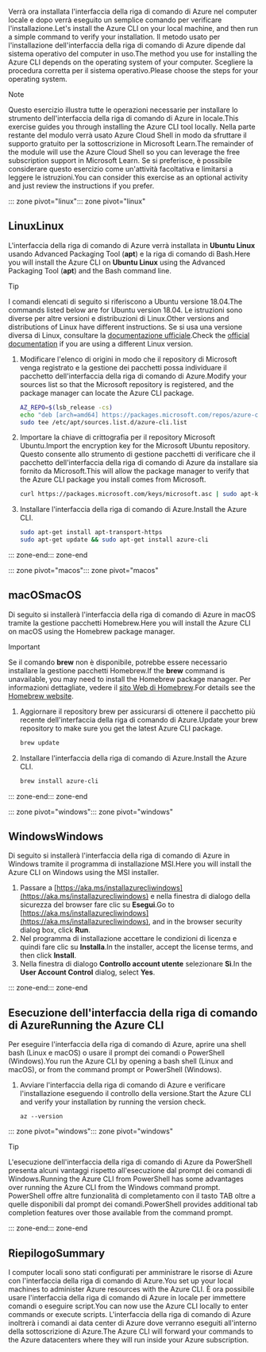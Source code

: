 <span data-ttu-id="8dcaf-101">Verrà ora installata l'interfaccia della riga di comando di Azure nel computer locale e dopo verrà eseguito un semplice comando per verificare l'installazione.</span><span class="sxs-lookup"><span data-stu-id="8dcaf-101">Let's install the Azure CLI on your local machine, and then run a simple command to verify your installation.</span></span> <span data-ttu-id="8dcaf-102">Il metodo usato per l'installazione dell'interfaccia della riga di comando di Azure dipende dal sistema operativo del computer in uso.</span><span class="sxs-lookup"><span data-stu-id="8dcaf-102">The method you use for installing the Azure CLI depends on the operating system of your computer.</span></span> <span data-ttu-id="8dcaf-103">Scegliere la procedura corretta per il sistema operativo.</span><span class="sxs-lookup"><span data-stu-id="8dcaf-103">Please choose the steps for your operating system.</span></span>

> [!NOTE]
> <span data-ttu-id="8dcaf-104">Questo esercizio illustra tutte le operazioni necessarie per installare lo strumento dell'interfaccia della riga di comando di Azure in locale.</span><span class="sxs-lookup"><span data-stu-id="8dcaf-104">This exercise guides you through installing the Azure CLI tool locally.</span></span> <span data-ttu-id="8dcaf-105">Nella parte restante del modulo verrà usato Azure Cloud Shell in modo da sfruttare il supporto gratuito per la sottoscrizione in Microsoft Learn.</span><span class="sxs-lookup"><span data-stu-id="8dcaf-105">The remainder of the module will use the Azure Cloud Shell so you can leverage the free subscription support in Microsoft Learn.</span></span> <span data-ttu-id="8dcaf-106">Se si preferisce, è possibile considerare questo esercizio come un'attività facoltativa e limitarsi a leggere le istruzioni.</span><span class="sxs-lookup"><span data-stu-id="8dcaf-106">You can consider this exercise as an optional activity and just review the instructions if you prefer.</span></span>

<span data-ttu-id="8dcaf-107">::: zone pivot="linux"</span><span class="sxs-lookup"><span data-stu-id="8dcaf-107">::: zone pivot="linux"</span></span>

## <a name="linux"></a><span data-ttu-id="8dcaf-108">Linux</span><span class="sxs-lookup"><span data-stu-id="8dcaf-108">Linux</span></span>

<span data-ttu-id="8dcaf-109">L'interfaccia della riga di comando di Azure verrà installata in **Ubuntu Linux** usando Advanced Packaging Tool (**apt**) e la riga di comando di Bash.</span><span class="sxs-lookup"><span data-stu-id="8dcaf-109">Here you will install the Azure CLI on **Ubuntu Linux** using the Advanced Packaging Tool (**apt**) and the Bash command line.</span></span>

> [!TIP]
> <span data-ttu-id="8dcaf-110">I comandi elencati di seguito si riferiscono a Ubuntu versione 18.04.</span><span class="sxs-lookup"><span data-stu-id="8dcaf-110">The commands listed below are for Ubuntu version 18.04.</span></span> <span data-ttu-id="8dcaf-111">Le istruzioni sono diverse per altre versioni e distribuzioni di Linux.</span><span class="sxs-lookup"><span data-stu-id="8dcaf-111">Other versions and distributions of Linux have different instructions.</span></span> <span data-ttu-id="8dcaf-112">Se si usa una versione diversa di Linux, consultare la [documentazione ufficiale](https://docs.microsoft.com/cli/azure/install-azure-cli).</span><span class="sxs-lookup"><span data-stu-id="8dcaf-112">Check the [official documentation](https://docs.microsoft.com/cli/azure/install-azure-cli) if you are using a different Linux version.</span></span>

1. <span data-ttu-id="8dcaf-113">Modificare l'elenco di origini in modo che il repository di Microsoft venga registrato e la gestione dei pacchetti possa individuare il pacchetto dell'interfaccia della riga di comando di Azure.</span><span class="sxs-lookup"><span data-stu-id="8dcaf-113">Modify your sources list so that the Microsoft repository is registered, and the package manager can locate the Azure CLI package.</span></span>

    ```bash
    AZ_REPO=$(lsb_release -cs)
    echo "deb [arch=amd64] https://packages.microsoft.com/repos/azure-cli/ $AZ_REPO main" | \
    sudo tee /etc/apt/sources.list.d/azure-cli.list
    ```

1. <span data-ttu-id="8dcaf-114">Importare la chiave di crittografia per il repository Microsoft Ubuntu.</span><span class="sxs-lookup"><span data-stu-id="8dcaf-114">Import the encryption key for the Microsoft Ubuntu repository.</span></span> <span data-ttu-id="8dcaf-115">Questo consente allo strumento di gestione pacchetti di verificare che il pacchetto dell'interfaccia della riga di comando di Azure da installare sia fornito da Microsoft.</span><span class="sxs-lookup"><span data-stu-id="8dcaf-115">This will allow the package manager to verify that the Azure CLI package you install comes from Microsoft.</span></span>

    ```bash
    curl https://packages.microsoft.com/keys/microsoft.asc | sudo apt-key add -
    ```

1. <span data-ttu-id="8dcaf-116">Installare l'interfaccia della riga di comando di Azure.</span><span class="sxs-lookup"><span data-stu-id="8dcaf-116">Install the Azure CLI.</span></span>

    ```bash
    sudo apt-get install apt-transport-https
    sudo apt-get update && sudo apt-get install azure-cli
    ```

<span data-ttu-id="8dcaf-117">::: zone-end</span><span class="sxs-lookup"><span data-stu-id="8dcaf-117">::: zone-end</span></span>

<span data-ttu-id="8dcaf-118">::: zone pivot="macos"</span><span class="sxs-lookup"><span data-stu-id="8dcaf-118">::: zone pivot="macos"</span></span>

## <a name="macos"></a><span data-ttu-id="8dcaf-119">macOS</span><span class="sxs-lookup"><span data-stu-id="8dcaf-119">macOS</span></span>

<span data-ttu-id="8dcaf-120">Di seguito si installerà l'interfaccia della riga di comando di Azure in macOS tramite la gestione pacchetti Homebrew.</span><span class="sxs-lookup"><span data-stu-id="8dcaf-120">Here you will install the Azure CLI on macOS using the Homebrew package manager.</span></span>

> [!IMPORTANT]
> <span data-ttu-id="8dcaf-121">Se il comando **brew** non è disponibile, potrebbe essere necessario installare la gestione pacchetti Homebrew.</span><span class="sxs-lookup"><span data-stu-id="8dcaf-121">If the **brew** command is unavailable, you may need to install the Homebrew package manager.</span></span> <span data-ttu-id="8dcaf-122">Per informazioni dettagliate, vedere il [sito Web di Homebrew](https://brew.sh/).</span><span class="sxs-lookup"><span data-stu-id="8dcaf-122">For details see the [Homebrew website](https://brew.sh/).</span></span>

1. <span data-ttu-id="8dcaf-123">Aggiornare il repository brew per assicurarsi di ottenere il pacchetto più recente dell'interfaccia della riga di comando di Azure.</span><span class="sxs-lookup"><span data-stu-id="8dcaf-123">Update your brew repository to make sure you get the latest Azure CLI package.</span></span>

    ```bash
    brew update
    ```

1. <span data-ttu-id="8dcaf-124">Installare l'interfaccia della riga di comando di Azure.</span><span class="sxs-lookup"><span data-stu-id="8dcaf-124">Install the Azure CLI.</span></span>

    ```bash
    brew install azure-cli
    ```

<span data-ttu-id="8dcaf-125">::: zone-end</span><span class="sxs-lookup"><span data-stu-id="8dcaf-125">::: zone-end</span></span>

<span data-ttu-id="8dcaf-126">::: zone pivot="windows"</span><span class="sxs-lookup"><span data-stu-id="8dcaf-126">::: zone pivot="windows"</span></span>

## <a name="windows"></a><span data-ttu-id="8dcaf-127">Windows</span><span class="sxs-lookup"><span data-stu-id="8dcaf-127">Windows</span></span>

<span data-ttu-id="8dcaf-128">Di seguito si installerà l'interfaccia della riga di comando di Azure in Windows tramite il programma di installazione MSI.</span><span class="sxs-lookup"><span data-stu-id="8dcaf-128">Here you will install the Azure CLI on Windows using the MSI installer.</span></span>

1. <span data-ttu-id="8dcaf-129">Passare a [https://aka.ms/installazurecliwindows](https://aka.ms/installazurecliwindows) e nella finestra di dialogo della sicurezza del browser fare clic su **Esegui**.</span><span class="sxs-lookup"><span data-stu-id="8dcaf-129">Go to [https://aka.ms/installazurecliwindows](https://aka.ms/installazurecliwindows), and in the browser security dialog box, click **Run**.</span></span>
1. <span data-ttu-id="8dcaf-130">Nel programma di installazione accettare le condizioni di licenza e quindi fare clic su **Installa**.</span><span class="sxs-lookup"><span data-stu-id="8dcaf-130">In the installer, accept the license terms, and then click **Install**.</span></span>
1. <span data-ttu-id="8dcaf-131">Nella finestra di dialogo **Controllo account utente** selezionare **Sì**.</span><span class="sxs-lookup"><span data-stu-id="8dcaf-131">In the **User Account Control** dialog, select **Yes**.</span></span>

<span data-ttu-id="8dcaf-132">::: zone-end</span><span class="sxs-lookup"><span data-stu-id="8dcaf-132">::: zone-end</span></span>

## <a name="running-the-azure-cli"></a><span data-ttu-id="8dcaf-133">Esecuzione dell'interfaccia della riga di comando di Azure</span><span class="sxs-lookup"><span data-stu-id="8dcaf-133">Running the Azure CLI</span></span>

<span data-ttu-id="8dcaf-134">Per eseguire l'interfaccia della riga di comando di Azure, aprire una shell bash (Linux e macOS) o usare il prompt dei comandi o PowerShell (Windows).</span><span class="sxs-lookup"><span data-stu-id="8dcaf-134">You run the Azure CLI by opening a bash shell (Linux and macOS), or from the command prompt or PowerShell (Windows).</span></span>

1. <span data-ttu-id="8dcaf-135">Avviare l'interfaccia della riga di comando di Azure e verificare l'installazione eseguendo il controllo della versione.</span><span class="sxs-lookup"><span data-stu-id="8dcaf-135">Start the Azure CLI and verify your installation by running the version check.</span></span>

    ```azurecli
    az --version
    ```

<span data-ttu-id="8dcaf-136">::: zone pivot="windows"</span><span class="sxs-lookup"><span data-stu-id="8dcaf-136">::: zone pivot="windows"</span></span>

> [!TIP]
> <span data-ttu-id="8dcaf-137">L'esecuzione dell'interfaccia della riga di comando di Azure da PowerShell presenta alcuni vantaggi rispetto all'esecuzione dal prompt dei comandi di Windows.</span><span class="sxs-lookup"><span data-stu-id="8dcaf-137">Running the Azure CLI from PowerShell has some advantages over running the Azure CLI from the Windows command prompt.</span></span> <span data-ttu-id="8dcaf-138">PowerShell offre altre funzionalità di completamento con il tasto TAB oltre a quelle disponibili dal prompt dei comandi.</span><span class="sxs-lookup"><span data-stu-id="8dcaf-138">PowerShell provides additional tab completion features over those available from the command prompt.</span></span> 

<span data-ttu-id="8dcaf-139">::: zone-end</span><span class="sxs-lookup"><span data-stu-id="8dcaf-139">::: zone-end</span></span>

## <a name="summary"></a><span data-ttu-id="8dcaf-140">Riepilogo</span><span class="sxs-lookup"><span data-stu-id="8dcaf-140">Summary</span></span>

<span data-ttu-id="8dcaf-141">I computer locali sono stati configurati per amministrare le risorse di Azure con l'interfaccia della riga di comando di Azure.</span><span class="sxs-lookup"><span data-stu-id="8dcaf-141">You set up your local machines to administer Azure resources with the Azure CLI.</span></span> <span data-ttu-id="8dcaf-142">È ora possibile usare l'interfaccia della riga di comando di Azure in locale per immettere comandi o eseguire script.</span><span class="sxs-lookup"><span data-stu-id="8dcaf-142">You can now use the Azure CLI locally to enter commands or execute scripts.</span></span> <span data-ttu-id="8dcaf-143">L'interfaccia della riga di comando di Azure inoltrerà i comandi ai data center di Azure dove verranno eseguiti all'interno della sottoscrizione di Azure.</span><span class="sxs-lookup"><span data-stu-id="8dcaf-143">The Azure CLI will forward your commands to the Azure datacenters where they will run inside your Azure subscription.</span></span>